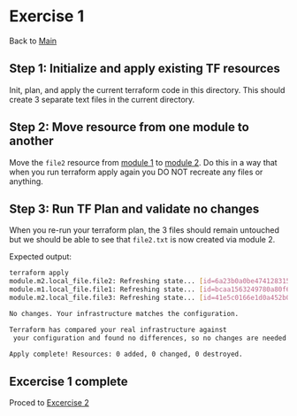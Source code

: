 # Exercise 1

Back to [Main](../README.md)

## Step 1: Initialize and apply existing TF resources

Init, plan, and apply the current terraform code in this directory.
 This should create 3 separate text files in the current directory.

## Step 2: Move resource from one module to another

Move the `file2` resource from [module 1](../modules/module1/) to
 [module 2](../modules/module2/).  Do this in a way that when you
 run terraform apply again you DO NOT recreate any files or anything.

## Step 3: Run TF Plan and validate no changes

When you re-run your terraform plan, the 3 files should remain untouched
 but we should be able to see that `file2.txt` is now created via module 2.

Expected output:

```bash
terraform apply
module.m2.local_file.file2: Refreshing state... [id=6a23b0a0be4741283159cdf45b6814073415c47c]
module.m1.local_file.file1: Refreshing state... [id=bcaa1563249780a80f62de4264a2347dec98ec48]
module.m2.local_file.file3: Refreshing state... [id=41e5c0166e1d0a452b06bb7341ae669fea1a714b]

No changes. Your infrastructure matches the configuration.

Terraform has compared your real infrastructure against
 your configuration and found no differences, so no changes are needed.

Apply complete! Resources: 0 added, 0 changed, 0 destroyed.

```

## Excercise 1 complete

Proced to [Excercise 2](../exercise2/README.md)
